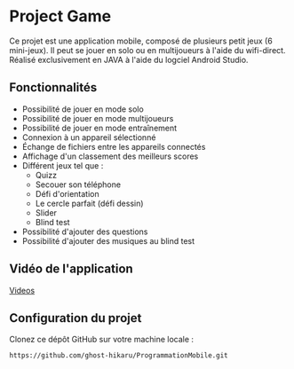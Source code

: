 # Project Game

Ce projet est une application mobile, composé de plusieurs petit jeux (6 mini-jeux). Il peut se jouer en solo ou en multijoueurs à l'aide du wifi-direct. Réalisé exclusivement en JAVA à l'aide du logciel Android Studio.

## Fonctionnalités

- Possibilité de jouer en mode solo
- Possibilité de jouer en mode multijoueurs
- Possibilité de jouer en mode entraînement
- Connexion à un appareil sélectionné
- Échange de fichiers entre les appareils connectés
- Affichage d'un classement des meilleurs scores
- Différent jeux tel que : 
  * Quizz
  * Secouer son téléphone
  * Défi d'orientation
  * Le cercle parfait (défi dessin)
  * Slider
  * Blind test
- Possibilité d'ajouter des questions
- Possibilité d'ajouter des musiques au blind test

## Vidéo de l'application 
[Videos](https://drive.google.com/drive/folders/1EBb-mBtcVtQ5IW6Fk6Wjk9vfqqUN34y_?usp=sharing)

## Configuration du projet
Clonez ce dépôt GitHub sur votre machine locale :
```
https://github.com/ghost-hikaru/ProgrammationMobile.git
```
